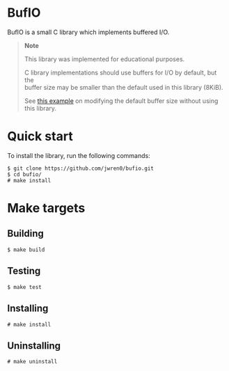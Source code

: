 # BufIO
BufIO is a small C library which implements buffered I/O.

> **Note**
>
> This library was implemented for educational purposes.
>
> C library implementations should use buffers for I/O by default, but the<br>
> buffer size may be smaller than the default used in this library (8KiB).
>
> See [this example](/examples/setvbuf.c) on modifying the default buffer size without using this library.


# Quick start
To install the library, run the following commands:
```
$ git clone https://github.com/jwren0/bufio.git
$ cd bufio/
# make install
```

# Make targets

## Building
```
$ make build
```

## Testing
```
$ make test
```

## Installing
```
# make install
```

## Uninstalling
```
# make uninstall
```
